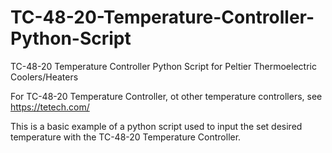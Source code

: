 # TC-48-20-Temperature-Controller-Python-Script
TC-48-20 Temperature Controller Python Script for Peltier Thermoelectric Coolers/Heaters


For TC-48-20 Temperature Controller, ot other temperature controllers, see https://tetech.com/

This is a basic example of a python script used to input the set desired temperature with the TC-48-20 Temperature Controller.

